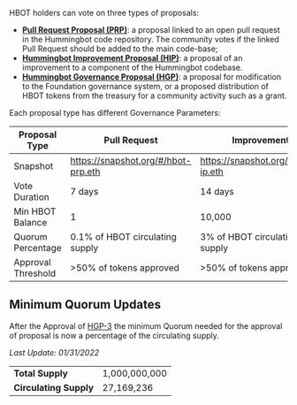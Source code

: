 HBOT holders can vote on three types of proposals:

* [**Pull Request Proposal (PRP)**](prp): a proposal linked to an open pull request in the Hummingbot code repository. The community votes if the linked Pull Request should be added to the main code-base; 
* [**Hummingbot Improvement Proposal (HIP)**](hip): a proposal of an improvement to a component of the Hummingbot codebase.
* [**Hummingbot Governance Proposal (HGP)**](hgp): a proposal for modification to the Foundation governance system, or a proposed distribution of HBOT tokens from the treasury for a community activity such as a grant.

Each proposal type has different Governance Parameters:

| Proposal Type                | Pull Request              | Improvement             | Governance               |
| ---------------------------- | ------------------------- | ----------------------- | ------------------------ |
| Snapshot                     | https://snapshot.org/#/hbot-prp.eth | https://snapshot.org/#/hbot-ip.eth | https://snapshot.org/#/hbot.eth |
| Vote Duration                | 7 days                    | 14 days                 | 14 days                  |
| Min HBOT Balance             | 1                         | 10,000                  | 50,000                   |
| Quorum Percentage            | 0.1% of HBOT circulating supply | 3% of HBOT circulating supply | 10% of HBOT circulating supply |
| Approval Threshold           | >50% of tokens approved   | >50% of tokens approved | >50% of tokens approved  |

## Minimum Quorum Updates

After the Approval of [HGP-3](https://snapshot.org/#/hbot.eth/proposal/0x9a58b2136b5c20af9d4fd507cd8174e7f6e21425549bbe864e089154f76da415) the minimum Quorum needed for the approval of proposal is now a percentage of the circulating supply.

*Last Update: 01/31/2022*

|                       |                |
|-----------------------|----------------|
|**Total Supply**       | 1,000,000,000  |
|**Circulating Supply** | 27,169,236     |


